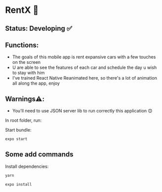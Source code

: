 # RentX 🚗

## Status: Developing ✅

## Functions:
- The goals of this mobile app is rent expansive cars with a few touches on the screen
- U are able to see the features of each car and schedule the day u wish to stay with him
- I've trained React Native Reanimated here, so there's a lot of animation all along the app, enjoy 

## Warnings⚠️: 
- You'll need to use JSON server lib to run correctly this application 😊

In root folder, run: 

Start bundle:

```javascript
expo start
```

## Some add commands

Install dependencies: 

```javascript
yarn
```

```javascript
expo install
```
